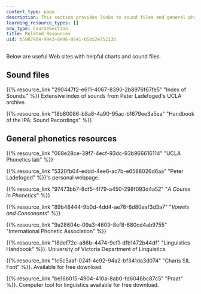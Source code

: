 ```yaml
---
content_type: page
description: This section provides links to sound files and general phonetics resources.
learning_resource_types: []
ocw_type: CourseSection
title: Related Resources
uid: b5987904-99e3-8e96-8641-05b52e75213b
---
```


Below are useful Web sites with helpful charts and sound files.

Sound files
-----------

{{% resource_link "290447f2-e611-4067-8390-2b8976f67fe5" "Index of Sounds." %}} Extensive index of sounds from Peter Ladefoged's UCLA archive.

{{% resource_link "18b80086-b8a8-4a90-95ac-b1679ee3a5ea" "Handbook of the IPA: Sound Recordings" %}}

General phonetics resources
---------------------------

{{% resource_link "068e28ce-39f7-4ecf-93dc-93b966616114" "UCLA Phonetics lab" %}}

{{% resource_link "5320fb04-eddd-4ee6-ac7b-e6588026d6aa" "Peter Ladefoged" %}}'s personal webpage.

{{% resource_link "97473bb7-8df5-4f79-a450-298f093d4a52" "_A Course in Phonetics_" %}}

{{% resource_link "89b48444-9b0d-4dd4-ae76-6d80eaf3d3a7" "_Vowels and Consonants_" %}}

{{% resource_link "9a28604c-09a3-4609-8ef8-680cd4ab9755" "International Phonetic Association" %}}

{{% resource_link "18def72c-a86b-4474-9cf1-dfb1472b44df" "Linguistics Handbook" %}}. University of Victoria Department of Linguistics.

{{% resource_link "1c5c5aaf-024f-4c92-94a2-bf341da3d074" "Charis SIL Font" %}}. Available for free download.

{{% resource_link "be16b015-4904-410a-8ab0-fd6046bc87c5" "Praat" %}}. Computer tool for linguistics available for free download.